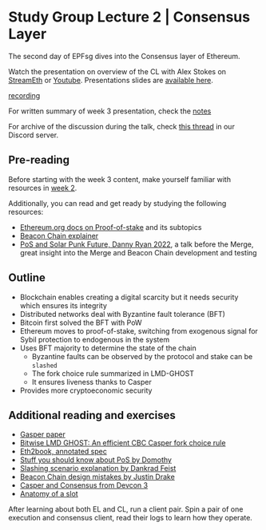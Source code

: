 # Study Group Lecture 2 | Consensus Layer

The second day of EPFsg dives into the Consensus layer of Ethereum. 

Watch the presentation on overview of the CL with Alex Stokes on [StreamEth](https://streameth.org/watch?event=&session=65e9f54579935301489a01eb) or [Youtube](https://www.youtube.com/watch?v=FqKjWYt6yWk). Presentations slides are [available here](https://github.com/eth-protocol-fellows/protocol-studies/tree/main/docs/eps/presentations/week3_presentation.pdf). 

[recording](https://streameth.org/embed/?playbackId=66a30awapcuiok0z&vod=true&streamId=&playerName=Consensus+Layer+Overview+%7C+Alex+Stokes+%7C+Week+3 ':include :type=iframe width=100% height=520 frameborder="0" allow="fullscreen" allowfullscreen')

For written summary of week 3 presentation, check the [notes](https://github.com/eth-protocol-fellows/protocol-studies/files/14850973/Week.3.EPFsg.Consensus.Layer.Overview.pdf)

For archive of the discussion during the talk, check [this thread](https://discord.com/channels/1205546645496795137/1214219045205835776/1214219052969492541) in our Discord server.

## Pre-reading

Before starting with the week 3 content, make yourself familiar with resources in [week 2](/eps/week2.md). 

Additionally, you can read and get ready by studying the following resources:
- [Ethereum.org docs on Proof-of-stake](https://ethereum.org/developers/docs/consensus-mechanisms/pos) and its subtopics
- [Beacon Chain explainer](https://ethos.dev/beacon-chain)
- [PoS and Solar Punk Future, Danny Ryan 2022](https://www.youtube.com/watch?v=8N10a1EBhBc), a talk before the Merge, great insight into the Merge and Beacon Chain development and testing

## Outline

- Blockchain enables creating a digital scarcity but it needs security which ensures its integrity
- Distributed networks deal with Byzantine fault tolerance (BFT)
- Bitcoin first solved the BFT with PoW
- Ethereum moves to proof-of-stake, switching from exogenous signal for Sybil protection to endogenous in the system
- Uses BFT majority to determine the state of the chain 
    - Byzantine faults can be observed by the protocol and stake can be `slashed`
    - The fork choice rule summarized in LMD-GHOST
    - It ensures liveness thanks to Casper
- Provides more cryptoeconomic security

## Additional reading and exercises 
 
- [Gasper paper](https://arxiv.org/pdf/2003.03052.pdf)
- [Bitwise LMD GHOST: An efficient CBC Casper fork choice rule](https://medium.com/@aditya.asgaonkar/bitwise-lmd-ghost-an-efficient-cbc-casper-fork-choice-rule-6db924e57d1f)
- [Eth2book, annotated spec](https://eth2book.info/)
- [Stuff you should know about PoS by Domothy](https://web.archive.org/web/20240803111840/https://domothy.com/proof-of-stake/)
- [Slashing scenario explanation by Dankrad Feist](https://dankradfeist.de/ethereum/2022/03/24/run-the-majority-client-at-your-own-peril.html)
- [Beacon Chain design mistakes by Justin Drake](https://www.youtube.com/watch?v=10Ym34y3Eoo)
- [Casper and Consensus from Devcon 3](https://www.youtube.com/watch?v=2r2k6awEJr8)
- [Anatomy of a slot](https://www.youtube.com/watch?v=EswDO0kL_O0)

After learning about both EL and CL, run a client pair. Spin a pair of one execution and consensus client, read their logs to learn how they operate. 
